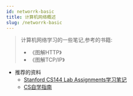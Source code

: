 ```yaml
---
id: networrk-basic
title: 计算机网络概述
slug: /networrk-basic
---
```


> 计算机网络学习的一些笔记,参考的书籍:
> - 《图解HTTP》
> - 《图解TCP/IP》

- 推荐的资料
  - [Stanford CS144 Lab Assignments学习笔记](https://www.cnblogs.com/kangyupl/p/stanford_cs144_labs.html)
  - [CS自学指南](https://csdiy.wiki)

